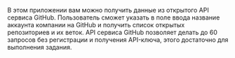 В этом приложении вам можно получить данные из открытого API сервиса GitHub. 
Пользователь сможет указать в поле ввода название аккаунта компании на GitHub и получить список открытых репозиториев и их веток.
API сервиса GitHub позволяет делать до 60 запросов без регистрации и получения API-ключа, этого достаточно для выполнения задания.
